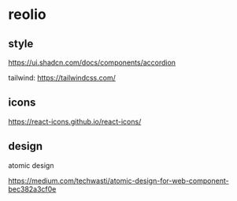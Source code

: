 # reolio

## style

https://ui.shadcn.com/docs/components/accordion

tailwind: https://tailwindcss.com/

## icons

https://react-icons.github.io/react-icons/

## design

atomic design

https://medium.com/techwasti/atomic-design-for-web-component-bec382a3cf0e
